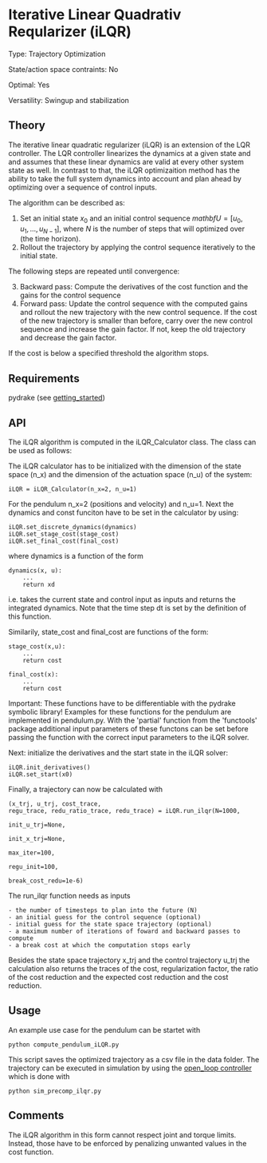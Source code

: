 #  Iterative Linear Quadrativ Reqularizer (iLQR) #

Type: Trajectory Optimization

State/action space contraints: No

Optimal: Yes

Versatility: Swingup and stabilization

## Theory #

The iterative linear quadratic regularizer (iLQR) is an extension of the LQR controller. The LQR controller linearizes the dynamics at a given state and and assumes that these linear dynamics are valid at every other system state as well. In contrast to that, the iLQR optimizaition method has the ability to take the full system dynamics into account and plan ahead by optimizing over a sequence of control inputs.

The algorithm can be described as:

1. Set an initial state $`x_0`$ and an initial control sequence $`mathbf{U} = [u_0, u_1, ..., u_{N-1}]`$, where $`N`$ is the number of steps that will optimized over (the time horizon).
2. Rollout the trajectory by applying the control sequence iteratively to the initial state.

The following steps are repeated until convergence:

3. Backward pass: Compute the derivatives of the cost function and the gains for the control sequence
4. Forward pass: Update the control sequence with the computed gains and rollout the new trajectory with the new control sequence. If the cost of the new trajectory is smaller than before, carry over the new control sequence and increase the gain factor. If not, keep the old trajectory and decrease the gain factor.

If the cost is below a specified threshold the algorithm stops.


## Requirements #

pydrake (see [getting_started](../../../../docs/getting_started.md))

## API #

The iLQR algorithm is computed in the iLQR_Calculator class. The class can be used as follows:

The iLQR calculator has to be initialized with the dimension of the state space (n_x) and the dimension of the actuation space (n_u) of the system:

    iLQR = iLQR_Calculator(n_x=2, n_u=1)

For the pendulum n_x=2 (positions and velocity) and n_u=1. Next the dynamics and const funciton have to be set in the calculator by using:

    iLQR.set_discrete_dynamics(dynamics)
    iLQR.set_stage_cost(stage_cost)
    iLQR.set_final_cost(final_cost)

where dynamics is a function of the form

    dynamics(x, u):
        ...
        return xd

i.e. takes the current state and control input as inputs and returns the integrated dynamics. Note that the time step dt is set by the definition of this function.

Similarily, state_cost and final_cost are functions of the form:

    stage_cost(x,u):
        ...
        return cost

    final_cost(x):
        ...
        return cost

Important: These functions have to be differentiable with the pydrake symbolic library! Examples for these functions for the pendulum are implemented in pendulum.py. With the 'partial' function from the 'functools' package additional input parameters of these functons can be set before passing the function with the correct input parameters to the iLQR solver.

Next: initialize the derivatives and the start state in the iLQR solver:

    iLQR.init_derivatives()
    iLQR.set_start(x0)

Finally, a trajectory can now be calculated with

    (x_trj, u_trj, cost_trace,
    regu_trace, redu_ratio_trace, redu_trace) = iLQR.run_ilqr(N=1000,
                                                              init_u_trj=None,
                                                              init_x_trj=None,
                                                              max_iter=100,
                                                              regu_init=100,
                                                              break_cost_redu=1e-6)

The run_ilqr function needs as inputs

    - the number of timesteps to plan into the future (N)
    - an initial guess for the control sequence (optional)
    - initial guess for the state space trajectory (optional)
    - a maximum number of iterations of foward and backward passes to compute
    - a break cost at which the computation stops early

Besides the state space trajectory x_trj and the control trajectory u_trj the calculation also returns the traces of the cost, regularization factor, the ratio of the cost reduction and the expected cost reduction and the cost reduction.

## Usage #

An example use case for the pendulum can be startet with

    python compute_pendulum_iLQR.py

This script saves the optimized trajectory as a csv file in the data folder. The trajectory can be executed in simulation by using the [open_loop controller](../../controllers/open_loop/README.md) which is done with

    python sim_precomp_ilqr.py


## Comments #

The iLQR algorithm in this form cannot respect joint and torque limits. Instead, those  have to be enforced by penalizing unwanted values in the cost function.
